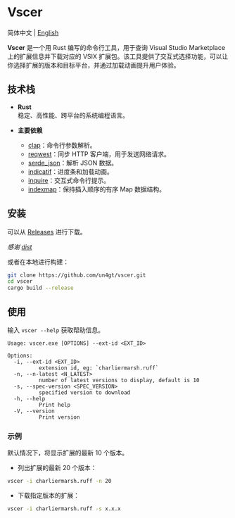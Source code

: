 # Vscer

简体中文 | [English](README.md)

**Vscer** 是一个用 Rust 编写的命令行工具，用于查询 Visual Studio Marketplace 上的扩展信息并下载对应的 VSIX 扩展包。该工具提供了交互式选择功能，可以让你选择扩展的版本和目标平台，并通过加载动画提升用户体验。


## 技术栈

- **Rust**  
  稳定、高性能、跨平台的系统编程语言。

- **主要依赖**
    - [clap](https://crates.io/crates/clap)：命令行参数解析。
    - [reqwest](https://crates.io/crates/reqwest)：同步 HTTP 客户端，用于发送网络请求。
    - [serde_json](https://crates.io/crates/serde_json)：解析 JSON 数据。
    - [indicatif](https://crates.io/crates/indicatif)：进度条和加载动画。
    - [inquire](https://crates.io/crates/inquire)：交互式命令行提示。
    - [indexmap](https://crates.io/crates/indexmap)：保持插入顺序的有序 Map 数据结构。

## 安装

可以从 [Releases](https://github.com/un4gt/vscer/releases) 进行下载。

*感谢 [dist](https://opensource.axo.dev/cargo-dist/book/introduction.html)*

或者在本地进行构建：

```bash
git clone https://github.com/un4gt/vscer.git
cd vscer
cargo build --release
```

## 使用

输入 `vscer --help` 获取帮助信息。

```plaintext
Usage: vscer.exe [OPTIONS] --ext-id <EXT_ID>

Options:
  -i, --ext-id <EXT_ID>
          extension id, eg: `charliermarsh.ruff`
  -n, --n-latest <N_LATEST>
          number of latest versions to display, default is 10
  -s, --spec-version <SPEC_VERSION>
          specified version to download
  -h, --help
          Print help
  -V, --version
          Print version
```

### 示例

默认情况下，将显示扩展的最新 10 个版本。


- 列出扩展的最新 20 个版本：

```bash
vscer -i charliermarsh.ruff -n 20
```

- 下载指定版本的扩展：

```bash
vscer -i charliermarsh.ruff -s x.x.x
```